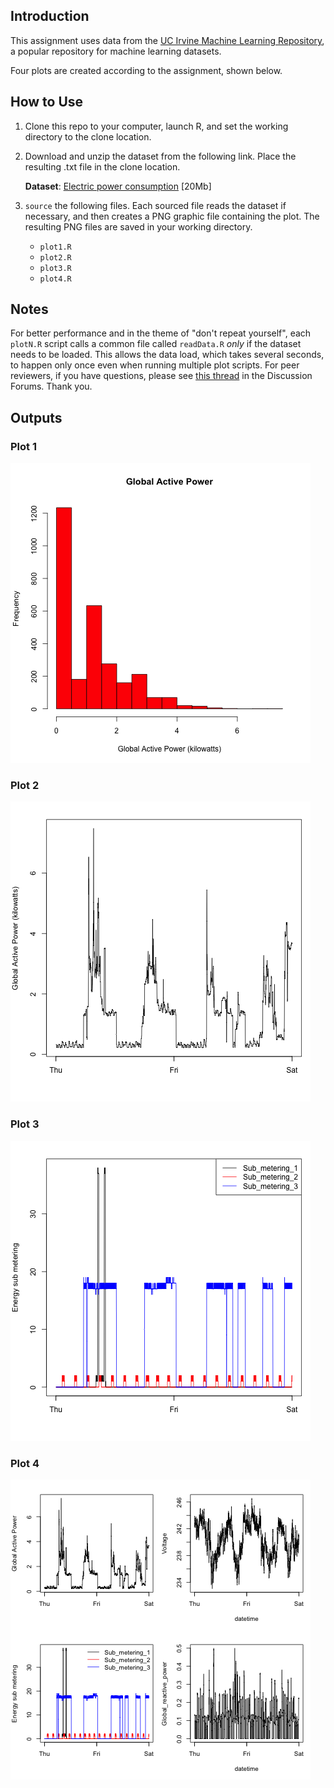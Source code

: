 ## Introduction

This assignment uses data from
the <a href="http://archive.ics.uci.edu/ml/">UC Irvine Machine
Learning Repository</a>, a popular repository for machine learning
datasets. 

Four plots are created according to the assignment, shown below.

## How to Use
1. Clone this repo to your computer, launch R, and set the working directory to the clone location.

1. Download and unzip the dataset from the following link. Place the resulting .txt file in the clone location.

    <b>Dataset</b>: <a href="https://d396qusza40orc.cloudfront.net/exdata%2Fdata%2Fhousehold_power_consumption.zip">Electric power consumption</a> [20Mb]

1. `source` the following files. Each sourced file reads the dataset if necessary, and then creates a PNG graphic file containing the plot. The resulting PNG files are saved in your working directory.
    * `plot1.R`
    * `plot2.R`
    * `plot3.R`
    * `plot4.R`
    
## Notes
For better performance and in the theme of "don't repeat yourself", each `plotN.R` script calls a common file called `readData.R` _only_ if the dataset needs to be loaded. This allows the data load, which takes several seconds, to happen only once even when running multiple plot scripts. For peer reviewers, if you have questions, please see [this thread](https://class.coursera.org/exdata-007/forum/thread?thread_id=18#post-85) in the Discussion Forums. Thank you.
 
## Outputs    
### Plot 1

![plot1](plot1.png) 

### Plot 2

![plot2](plot2.png) 

### Plot 3

![plot3](plot3.png) 

### Plot 4

![plot4](plot4.png) 


